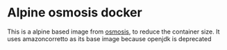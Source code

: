 # Alpine osmosis docker

This is a alpine based image from [osmosis](https://github.com/openstreetmap/osmosis), to reduce the container size.
It uses amazoncorretto as its base image because openjdk is deprecated
